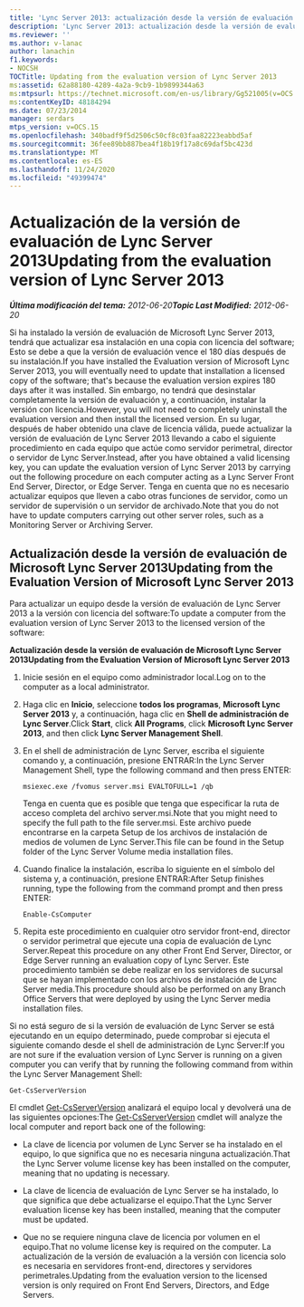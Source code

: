 ```yaml
---
title: 'Lync Server 2013: actualización desde la versión de evaluación'
description: 'Lync Server 2013: actualización desde la versión de evaluación.'
ms.reviewer: ''
ms.author: v-lanac
author: lanachin
f1.keywords:
- NOCSH
TOCTitle: Updating from the evaluation version of Lync Server 2013
ms:assetid: 62a88180-4289-4a2a-9cb9-1b9899344a63
ms:mtpsurl: https://technet.microsoft.com/en-us/library/Gg521005(v=OCS.15)
ms:contentKeyID: 48184294
ms.date: 07/23/2014
manager: serdars
mtps_version: v=OCS.15
ms.openlocfilehash: 340badf9f5d2506c50cf8c03faa82223eabbd5af
ms.sourcegitcommit: 36fee89bb887bea4f18b19f17a8c69daf5bc423d
ms.translationtype: MT
ms.contentlocale: es-ES
ms.lasthandoff: 11/24/2020
ms.locfileid: "49399474"
---
```

# <a name="updating-from-the-evaluation-version-of-lync-server-2013"></a><span data-ttu-id="8c4f2-103">Actualización de la versión de evaluación de Lync Server 2013</span><span class="sxs-lookup"><span data-stu-id="8c4f2-103">Updating from the evaluation version of Lync Server 2013</span></span>

<div data-xmlns="http://www.w3.org/1999/xhtml">

<div class="topic" data-xmlns="http://www.w3.org/1999/xhtml" data-msxsl="urn:schemas-microsoft-com:xslt" data-cs="https://msdn.microsoft.com/">

<div data-asp="https://msdn2.microsoft.com/asp">



</div>

<div id="mainSection">

<div id="mainBody"><span data-ttu-id="8c4f2-104">

<span> </span></span><span class="sxs-lookup"><span data-stu-id="8c4f2-104">

<span> </span></span></span>

<span data-ttu-id="8c4f2-105">_**Última modificación del tema:** 2012-06-20_</span><span class="sxs-lookup"><span data-stu-id="8c4f2-105">_**Topic Last Modified:** 2012-06-20_</span></span>

<span data-ttu-id="8c4f2-106">Si ha instalado la versión de evaluación de Microsoft Lync Server 2013, tendrá que actualizar esa instalación en una copia con licencia del software; Esto se debe a que la versión de evaluación vence el 180 días después de su instalación.</span><span class="sxs-lookup"><span data-stu-id="8c4f2-106">If you have installed the Evaluation version of Microsoft Lync Server 2013, you will eventually need to update that installation a licensed copy of the software; that's because the evaluation version expires 180 days after it was installed.</span></span> <span data-ttu-id="8c4f2-107">Sin embargo, no tendrá que desinstalar completamente la versión de evaluación y, a continuación, instalar la versión con licencia.</span><span class="sxs-lookup"><span data-stu-id="8c4f2-107">However, you will not need to completely uninstall the evaluation version and then install the licensed version.</span></span> <span data-ttu-id="8c4f2-108">En su lugar, después de haber obtenido una clave de licencia válida, puede actualizar la versión de evaluación de Lync Server 2013 llevando a cabo el siguiente procedimiento en cada equipo que actúe como servidor perimetral, director o servidor de Lync Server.</span><span class="sxs-lookup"><span data-stu-id="8c4f2-108">Instead, after you have obtained a valid licensing key, you can update the evaluation version of Lync Server 2013 by carrying out the following procedure on each computer acting as a Lync Server Front End Server, Director, or Edge Server.</span></span> <span data-ttu-id="8c4f2-109">Tenga en cuenta que no es necesario actualizar equipos que lleven a cabo otras funciones de servidor, como un servidor de supervisión o un servidor de archivado.</span><span class="sxs-lookup"><span data-stu-id="8c4f2-109">Note that you do not have to update computers carrying out other server roles, such as a Monitoring Server or Archiving Server.</span></span>

<div>

## <a name="updating-from-the-evaluation-version-of-microsoft-lync-server-2013"></a><span data-ttu-id="8c4f2-110">Actualización desde la versión de evaluación de Microsoft Lync Server 2013</span><span class="sxs-lookup"><span data-stu-id="8c4f2-110">Updating from the Evaluation Version of Microsoft Lync Server 2013</span></span>

<span data-ttu-id="8c4f2-111">Para actualizar un equipo desde la versión de evaluación de Lync Server 2013 a la versión con licencia del software:</span><span class="sxs-lookup"><span data-stu-id="8c4f2-111">To update a computer from the evaluation version of Lync Server 2013 to the licensed version of the software:</span></span>

<span data-ttu-id="8c4f2-112">**Actualización desde la versión de evaluación de Microsoft Lync Server 2013**</span><span class="sxs-lookup"><span data-stu-id="8c4f2-112">**Updating from the Evaluation Version of Microsoft Lync Server 2013**</span></span>

1.  <span data-ttu-id="8c4f2-113">Inicie sesión en el equipo como administrador local.</span><span class="sxs-lookup"><span data-stu-id="8c4f2-113">Log on to the computer as a local administrator.</span></span>

2.  <span data-ttu-id="8c4f2-114">Haga clic en **Inicio**, seleccione **todos los programas**, **Microsoft Lync Server 2013** y, a continuación, haga clic en **Shell de administración de Lync Server**.</span><span class="sxs-lookup"><span data-stu-id="8c4f2-114">Click **Start**, click **All Programs**, click **Microsoft Lync Server 2013**, and then click **Lync Server Management Shell**.</span></span>

3.  <span data-ttu-id="8c4f2-115">En el shell de administración de Lync Server, escriba el siguiente comando y, a continuación, presione ENTRAR:</span><span class="sxs-lookup"><span data-stu-id="8c4f2-115">In the Lync Server Management Shell, type the following command and then press ENTER:</span></span>
    
        msiexec.exe /fvomus server.msi EVALTOFULL=1 /qb
    
    <span data-ttu-id="8c4f2-116">Tenga en cuenta que es posible que tenga que especificar la ruta de acceso completa del archivo server.msi.</span><span class="sxs-lookup"><span data-stu-id="8c4f2-116">Note that you might need to specify the full path to the file server.msi.</span></span> <span data-ttu-id="8c4f2-117">Este archivo puede encontrarse en la carpeta Setup de los archivos de instalación de medios de volumen de Lync Server.</span><span class="sxs-lookup"><span data-stu-id="8c4f2-117">This file can be found in the Setup folder of the Lync Server Volume media installation files.</span></span>

4.  <span data-ttu-id="8c4f2-118">Cuando finalice la instalación, escriba lo siguiente en el símbolo del sistema y, a continuación, presione ENTRAR:</span><span class="sxs-lookup"><span data-stu-id="8c4f2-118">After Setup finishes running, type the following from the command prompt and then press ENTER:</span></span>
    
        Enable-CsComputer

5.  <span data-ttu-id="8c4f2-119">Repita este procedimiento en cualquier otro servidor front-end, director o servidor perimetral que ejecute una copia de evaluación de Lync Server.</span><span class="sxs-lookup"><span data-stu-id="8c4f2-119">Repeat this procedure on any other Front End Server, Director, or Edge Server running an evaluation copy of Lync Server.</span></span> <span data-ttu-id="8c4f2-120">Este procedimiento también se debe realizar en los servidores de sucursal que se hayan implementado con los archivos de instalación de Lync Server media.</span><span class="sxs-lookup"><span data-stu-id="8c4f2-120">This procedure should also be performed on any Branch Office Servers that were deployed by using the Lync Server media installation files.</span></span>

<span data-ttu-id="8c4f2-121">Si no está seguro de si la versión de evaluación de Lync Server se está ejecutando en un equipo determinado, puede comprobar si ejecuta el siguiente comando desde el shell de administración de Lync Server:</span><span class="sxs-lookup"><span data-stu-id="8c4f2-121">If you are not sure if the evaluation version of Lync Server is running on a given computer you can verify that by running the following command from within the Lync Server Management Shell:</span></span>

    Get-CsServerVersion

<span data-ttu-id="8c4f2-122">El cmdlet [Get-CsServerVersion](https://docs.microsoft.com/powershell/module/skype/Get-CsServerVersion) analizará el equipo local y devolverá una de las siguientes opciones:</span><span class="sxs-lookup"><span data-stu-id="8c4f2-122">The [Get-CsServerVersion](https://docs.microsoft.com/powershell/module/skype/Get-CsServerVersion) cmdlet will analyze the local computer and report back one of the following:</span></span>

  - <span data-ttu-id="8c4f2-123">La clave de licencia por volumen de Lync Server se ha instalado en el equipo, lo que significa que no es necesaria ninguna actualización.</span><span class="sxs-lookup"><span data-stu-id="8c4f2-123">That the Lync Server volume license key has been installed on the computer, meaning that no updating is necessary.</span></span>

  - <span data-ttu-id="8c4f2-124">La clave de licencia de evaluación de Lync Server se ha instalado, lo que significa que debe actualizarse el equipo.</span><span class="sxs-lookup"><span data-stu-id="8c4f2-124">That the Lync Server evaluation license key has been installed, meaning that the computer must be updated.</span></span>

  - <span data-ttu-id="8c4f2-125">Que no se requiere ninguna clave de licencia por volumen en el equipo.</span><span class="sxs-lookup"><span data-stu-id="8c4f2-125">That no volume license key is required on the computer.</span></span> <span data-ttu-id="8c4f2-126">La actualización de la versión de evaluación a la versión con licencia solo es necesaria en servidores front-end, directores y servidores perimetrales.</span><span class="sxs-lookup"><span data-stu-id="8c4f2-126">Updating from the evaluation version to the licensed version is only required on Front End Servers, Directors, and Edge Servers.</span></span>

<span data-ttu-id="8c4f2-127"></div>

</div>

<span> </span>

</div>

</div>

</span><span class="sxs-lookup"><span data-stu-id="8c4f2-127"></div>

</div>

<span> </span>

</div>

</div>

</span></span></div>

